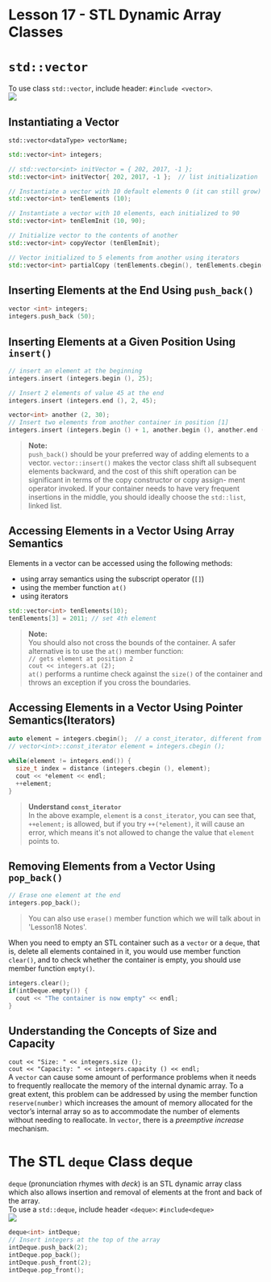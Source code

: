 # Lesson 17 - STL Dynamic Array Classes

# `std::vector`
To use class `std::vector`, include header: `#include <vector>`.  
![](https://github.com/Huixxi/Fast-C-plus-plus/blob/master/images/vector.png)

## Instantiating a Vector
`std::vector<dataType> vectorName;`  
```c++
std::vector<int> integers;

// std::vector<int> initVector = { 202, 2017, -1 };
std::vector<int> initVector{ 202, 2017, -1 };  // list initialization

// Instantiate a vector with 10 default elements 0 (it can still grow)
std::vector<int> tenElements (10);

// Instantiate a vector with 10 elements, each initialized to 90
std::vector<int> tenElemInit (10, 90);

// Initialize vector to the contents of another
std::vector<int> copyVector (tenElemInit);

// Vector initialized to 5 elements from another using iterators
std::vector<int> partialCopy (tenElements.cbegin(), tenElements.cbegin() + 5);
```

## Inserting Elements at the End Using `push_back()`
```c++
vector <int> integers;
integers.push_back (50);
```

## Inserting Elements at a Given Position Using `insert()`
```c++
// insert an element at the beginning 
integers.insert (integers.begin (), 25);

// Insert 2 elements of value 45 at the end 
integers.insert (integers.end (), 2, 45);

vector<int> another (2, 30);
// Insert two elements from another container in position [1]
integers.insert (integers.begin () + 1, another.begin (), another.end ());
```
> **Note:**  
`push_back()` should be your preferred way of adding elements to a vector. `vector::insert()` makes the vector class shift all subsequent elements backward, and the cost of this shift operation can be significant in terms of the copy constructor or copy assign- ment operator invoked. If your container needs to have very frequent insertions in the middle, you should ideally choose the `std::list`, linked list.

## Accessing Elements in a Vector Using Array Semantics
Elements in a vector can be accessed using the following methods:   
* using array semantics using the subscript operator (`[]`)
* using the member function `at()`
* using iterators
```c++
std::vector<int> tenElements(10);
tenElements[3] = 2011; // set 4th element
```
> **Note:**  
You should also not cross the bounds of the container. A safer alternative is to use the `at()` member function:  
`// gets element at position 2`    
`cout << integers.at (2);`  
`at()` performs a runtime check against the `size()` of the container and throws an exception if you cross the boundaries.

## Accessing Elements in a Vector Using Pointer Semantics(Iterators)
```c++
auto element = integers.cbegin();  // a const_iterator, different from .begin() which is just a iterator
// vector<int>::const_iterator element = integers.cbegin ();

while(element != integers.end()) {
  size_t index = distance (integers.cbegin (), element);
  cout << *element << endl;
  ++element;
} 
```
> **Understand `const_iterator`**  
In the above example, `element` is a `const_iterator`, you can see that, `++element;` is allowed, but if you try `++(*element)`, it will cause an error, which means it's not allowed to change the value that `element` points to.

## Removing Elements from a Vector Using `pop_back()`
```c++
// Erase one element at the end
integers.pop_back();
```
> You can also use `erase()` member function which we will talk about in 'Lesson18 Notes'.  

When you need to empty an STL container such as a `vector` or a `deque`, that is, delete all elements contained in it, you would use member function `clear()`, and to check whether the container is empty, you should use member function `empty()`.
```c++
integers.clear();
if(intDeque.empty()) {
  cout << "The container is now empty" << endl;
}
```

## Understanding the Concepts of Size and Capacity
`cout << "Size: " << integers.size ();`  
`cout << "Capacity: " << integers.capacity () << endl;`  
A `vector` can cause some amount of performance problems when it needs to frequently reallocate the memory of the internal dynamic array. To a great extent, this problem can be addressed by using the member function `reserve(number)` which increases the amount of memory allocated for the vector’s internal array so as to accommodate the number of elements without needing to reallocate. In `vector`, there is a *preemptive increase* mechanism.

# The STL `deque` Class deque
`deque` (pronunciation rhymes with *deck*) is an STL dynamic array class which also allows insertion and removal of elements at the front and back of the array.  
To use a `std::deque`, include header `<deque>`: `#include<deque>`  
![](https://github.com/Huixxi/Fast-C-plus-plus/blob/master/images/deque.png)
```c++
deque<int> intDeque;
// Insert integers at the top of the array
intDeque.push_back(2);
intDeque.pop_back();
intDeque.push_front(2);
intDeque.pop_front();
```
